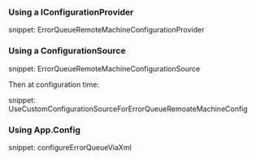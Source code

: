 
### Using a IConfigurationProvider

snippet: ErrorQueueRemoteMachineConfigurationProvider


### Using a ConfigurationSource

snippet: ErrorQueueRemoteMachineConfigurationSource

Then at configuration time:

snippet: UseCustomConfigurationSourceForErrorQueueRemoateMachineConfig


### Using App.Config

snippet: configureErrorQueueViaXml